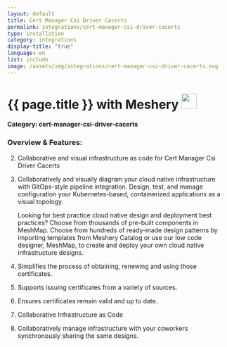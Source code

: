 ```yaml
---
layout: default
title: Cert Manager Csi Driver Cacerts
permalink: integrations/cert-manager-csi-driver-cacerts
type: installation
category: integrations
display-title: "true"
language: en
list: include
image: /assets/img/integrations/cert-manager-csi-driver-cacerts.svg
---
```


<h1>{{ page.title }} with Meshery <img src="{{ page.image }}" style="width: 35px; height: 35px;" /></h1>


#### Category: cert-manager-csi-driver-cacerts

### Overview & Features:
2. Collaborative and visual infrastructure as code for Cert Manager Csi Driver Cacerts

4. 
    Collaboratively and visually diagram your cloud native infrastructure with GitOps-style pipeline integration. Design, test, and manage configuration your Kubernetes-based, containerized applications as a visual topology.



    Looking for best practice cloud native design and deployment best practices? Choose from thousands of pre-built components in MeshMap. Choose from hundreds of ready-made design patterns by importing templates from Meshery Catalog or use our low code designer, MeshMap, to create and deploy your own cloud native infrastructure designs.



5. Simplifies the process of obtaining, renewing and using those certificates.

6. Supports issuing certificates from a variety of sources.

7. Ensures certificates remain valid and up to date.

8. Collaborative Infrastructure as Code

9. Collaboratively manage infrastructure with your coworkers synchronously sharing the same designs.

